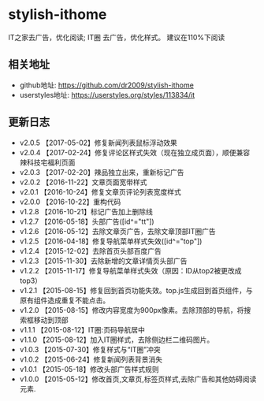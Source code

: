 # stylish-ithome
IT之家去广告，优化阅读; IT圈 去广告，优化样式。
建议在110%下阅读

## 相关地址
- github地址: https://github.com/dr2009/stylish-ithome
- userstyles地址: https://userstyles.org/styles/113834/it

## 更新日志
- v2.0.5 【2017-05-02】修复新闻列表鼠标浮动效果 
- v2.0.4 【2017-02-24】修复评论区样式失效（现在独立成页面），顺便兼容辣科技宅福利页面
- v2.0.3 【2017-02-20】辣品独立出来，重新标记广告
- v2.0.2 【2016-11-22】文章页面宽带样式
- v2.0.1 【2016-10-24】修复文章页评论列表宽度样式
- v2.0.0 【2016-10-22】重构代码
- v1.2.8 【2016-10-21】标记广告加上删除线
- v1.2.7 【2016-05-18】头部广告([id^="tt"])
- v1.2.6 【2016-05-12】去除文章页广告，去除文章顶部IT圈广告
- v1.2.5 【2016-04-18】修复导航菜单样式失效([id^="top"])
- v1.2.4 【2015-12-02】去除首页头部百度广告
- v1.2.3 【2015-11-30】去除新增的文章详情页头部广告
- v1.2.2 【2015-11-17】修复导航菜单样式失效（原因：ID从top2被更改成top3）
- v1.2.1 【2015-08-15】修复回到首页功能失效。top.js生成回到首页组件，与原有组件造成重复不能点击。
- v1.2.0 【2015-08-15】修改内容宽度为900px像素。去除顶部的导航，将搜索框移动到顶部   
- v1.1.1 【2015-08-12】IT圈:页码导航居中 
- v1.1.0 【2015-08-12】加入IT圈样式，去除侧边栏二维码图片。
- v1.0.3 【2015-07-30】修复样式与“IT圈”冲突
- v1.0.2 【2015-06-24】修复新闻列表背景消失
- v1.0.1 【2015-05-18】修改头部广告样式规则
- v1.0.0 【2015-05-12】修改首页,文章页,标签页样式,去除广告和其他妨碍阅读元素.
